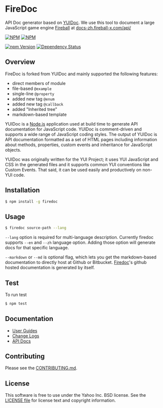 FireDoc
======

API Doc generator based on [YUIDoc](https://github.com/yui/yuidoc). We use this tool to document a large JavaScript game engine [Fireball](http://github.com/fireball-x/fireball) at [docs-zh.fireball-x.com/api/](http://docs-zh.fireball-x.com/api/)

[![NPM](https://nodei.co/npm/firedoc.png?stars&downloads)](https://nodei.co/npm/firedoc/)
[![NPM](https://nodei.co/npm-dl/firedoc.png)](https://nodei.co/npm/firedoc/)

[![npm Version](https://img.shields.io/npm/v/firedoc.svg?style=flat-square)](https://www.npmjs.org/package/firedoc)
[![Dependency Status](https://img.shields.io/david/fireball-x/firedoc.svg?style=flat-square)](https://david-dm.org/fireball-x/firedoc)

Overview
--------

FireDoc is forked from YUIDoc and mainly supported the following features:

- direct members of module
- file-based `@example`
- single-line `@property`
- added new tag `@enum`
- added new tag `@callback`
- added "Inherited tree"
- markdown-based template

YUIDoc is a [Node.js](http://nodejs.org/) application used at build time to
generate API documentation for JavaScript code. YUIDoc is comment-driven and supports a wide
range of JavaScript coding styles. The output of YUIDoc is API documentation formatted as a
set of HTML pages including information about methods, properties, custom events and
inheritance for JavaScript objects.

YUIDoc was originally written for the YUI Project; it uses YUI JavaScript and CSS in the
generated files and it supports common YUI conventions like Custom Events. That said,
it can be used easily and productively on non-YUI code.

Installation
------------

```sh
$ npm install -g firedoc
```

Usage
-------

```sh
$ firedoc source-path --lang
```

`--lang` option is required for multi-language description. Currently firedoc supports `--en` and `--zh` language option. Adding those option will generate docs for that specific language.

`--markdown` or `--md` is optional flag, which lets you get the markdown-based documentation to
directly host at Github or Bitbucket. [Firedoc](https://github.com/fireball-x/firedoc)'s github
hosted documentation is generated by itself.

Test
-------------

To run test
```sh
$ npm test
```

Documentation
-------------

* [User Guides](GUIDE.md)
* [Change Logs](https://github.com/fireball-x/firedoc/releases)
* [API Docs](docs)

Contributing
------------

Please see the [CONTRIBUTING.md](CONTRIBUTING.md).

License
-------

This software is free to use under the Yahoo Inc. BSD license. See the [LICENSE file](LICENSE) for license text and copyright information.
